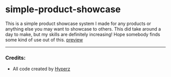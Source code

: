 # simple-product-showcase
This is a simple product showcase system I made for any products or anything else you may want to showcase to others. This did take around a day to make, but my skills are definitely increasing! Hope somebody finds some kind of use out of this. [preview](https://hyperz.dev/images/uploads/e3psra9b.png)

---

### Credits:

- All code created by [Hyperz](https://hyperz.dev/github)
